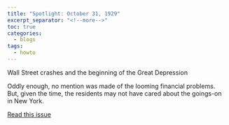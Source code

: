 ```yaml
---
title: "Spotlight: October 31, 1929"
excerpt_separator: "<!--more-->"
toc: true
categories:
  - blogs
tags: 
  - howto
---
```


Wall Street crashes and the beginning of the Great Depression

<!--more-->

Oddly enough, no mention was made of the looming financial problems. But, given the time, the residents may not have cared about the goings-on in New York.

[Read this issue](/issues/hydro-review-1929-10-31/)

